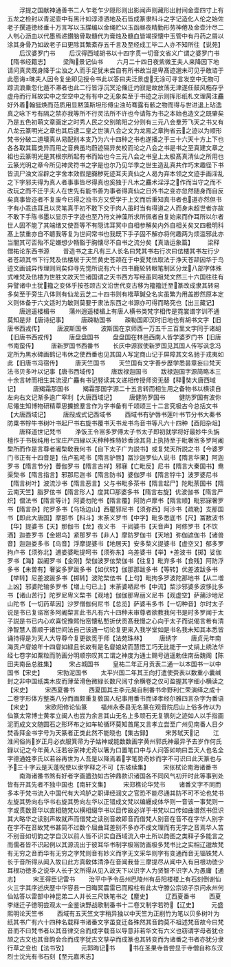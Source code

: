 <!-- { "loadSidebar": true } -->
　　浮提之国献神通善书二人乍老乍少隠形则出影闻声则藏形出肘间金壶四寸上有五龙之检封以青泥壶中有黑汁如淳漆洒地及石皆成篆隶科斗之字记造化人伦之始佐老子撰道徳经垂十万言写以玉牒编以金绳贮以玉函昼夜精勤形劳神倦及金壶汁尽二人刳心沥血以代墨焉递鑚脑骨取髓代为膏烛及髓血皆竭探懐中玉管中有丹药之屑以涂其身骨乃如故老子曰更除其繁紊存五千言及至经成工毕二人亦不知所往【说苑】
　　后汉婆罗门书
　　后汉得西域胡书以十四字贯一切音文省义广谓之婆罗门书【隋书经籍志】
　　梁陶景记仙书
　　六月二十四日夜紫微王夫人来降因下地请问真灵既身降于尘浊之人而手足犹未尝自有所书故当是卑髙迹邈未可见乎敢谘于此愿诲昧夫人因令复坐即见授令书此以答曰夫泛景虚无涂可寻言发空中无物可踪流浪乗忽化遁不滞者也此二行皆浮沉冥沦儵迁灼寂是故放荡无津遂任鼓风柂存乎虚舟而行耳故实中之空空中之有有中之无象矣至于书迹之示则挥形纸札文理昺注麤好外着翰挺焕而范质用显黙藻斯坦形傅尘浊茍骞露有骸之物而得与世进退上玷逸真之咏下亏有隔之禁亦我等所不行灵法所不许也今请陈为书之本始也造文之既肇矣乃是五色初萌文章画定之时秀人民之交别隂阳之分则有三元八会羣芳飞天之书又有八龙云篆明光之章也其后逮二皇之世演八会之文为龙鳯之章拘省云之迹以为顺形梵书分破二道壊真从易配别本支乃为六十四种之书也遂播之于三十六天十方上下也各各取其篇类异而用之音典虽均蔚迹隔异矣校而论之八会之书是书之至真建文章之祖也云篆明光是其根宗所起有书而始也今三元八会之书皇上太极髙真清仙之所用也云篆光明之章今所见神灵符书之字是也尔乃见华季之世生造乱真共作巧末趣径下书皆流尸浊文淫辟之字舍本效假是嚻秽死迹耳夫真仙之人曷为弃本领之文迹手画淫乱之下字邪夫得为真人者事事皆尽得真也奚独于凡木之麤术淫浮之作而当守之而不改玩之而不迁乎夫人在世先有能书善为事者得真仙之日外书之变亦忽然随身而自反矣真事皆迩者不复废今已得之浊书方又受学于上文而后重知真书者也道亦然但书字有小乖违耳且以灵笔真手初不敢下交于肉人虽时当有得道之人而身未超世者亦故不敢下手陈书墨以显示于字迹也至乃符文神藻所求所佩者自复始来而作耳所以尔者世人固不能了其端绪又使吾等不有隠讳耳冥中自相参解矣内外自相关矣又四极明科髙上禁重亦自不聼我等复为世间常书也我既下手子固不解亦将何趣两为烦滥邪此亦当闇其可否殆不足嫌想少畅豁于胸懐尽不自书之流分矣【真诰运象篇】
　　梁释僧祐论东西书源
　　昔造书之主凡有三人长名曰梵其书右行次曰佉楼其书左行少者苍颉其书下行梵及佉楼居于天竺黄史苍颉在于中夏梵佉取法于浄天苍颉因华于鸟迹文画诚异传理则同矣仰寻先觉所说有六十四书鹿轮转眼笔制区分龙八部字体殊式唯梵及佉楼为世胜文故天竺诸国谓之天书西方写经虽同祖梵文然三十六国往往有异譬诸中土犹籀之变体乎按苍颉古文沿世代变古移为籀籀迁至篆改成隶其转易多矣至于旁生八体则有仙龙云芝二十四书则有楷草鍼殳名实虽繁为用盖尠然原本定义则体备于六文适时为敏则莫要于隶法东西之书源亦可得而略究也【出三藏记】
　　唐逍遥楼楣书
　　蒲州逍遥楼楣上有唐人横书类梵字相传是霓裳谱字训不通莫知是非【唐诗纪事】
　　唐疎勒国书
　　疎勒国即汉时旧地也有胡书文字【旧唐书西戎传】
　　唐波斯国书
　　波斯国在京师西一万五千三百里文字同于诸胡【旧唐书西戎传】
　　唐盘盘国书
　　盘盘国在林邑西南人皆学婆罗门书【旧唐书南蛮传】
　　唐新罗国书西番书
　　长庆中源寂使新罗国见其国人传写讽念冯定所为黒水碑画鹤记韦休之使西番也见其国人写定商山记于屏障其文名驰于戎夷如此【旧唐书冯宿传】
　　唐天竺国书
　　天竺国有文字善步歴学悉昙章妄曰梵天法书贝多叶以记事【唐书西域传】
　　唐跋禄迦国书
　　跋禄迦国字源简略本三十余言转而相生其流浸广麤有书记竪读其文递相传授师资无替【释奘大唐西域记】
　　唐羯霜那国书
　　羯霜那国字源二十五言转而相生用之备物书以横读自左向右文记渐多逾广窣利【大唐西域记】
　　唐健防罗国书
　　健防罗国有波你尼僊生知博物研精覃思攈摭羣言作为字书备有千颂颂三十二言究极古今总括文书【大唐西域记】
　　唐叚成式记西域书
　　西域书有驴唇书莲叶书节分书大秦书防乗书牸牛书树叶书起尸书右旋书覆书天书龙书鸟音书等凡六十四种【酉阳杂俎】
　　唐释道世记梵书
　　浄饭王令宻多罗傅太子书太子即初就学将好最妙牛头旃檀作于书板纯用七宝庄严四縁以天种种殊特妙香涂其背上执持至于毗奢宻多罗阿阇棃所而作是言尊者阇棃敎我何书【自下太子广为説书】或复梵天所説之书【今婆罗门书正有十四音是】佉卢虱咤书【隋言驴唇】冨沙迦罗仙人说书【隋言华果】阿迦罗书【隋言节分】瞢伽罗书【隋言吉祥】邪寐【亡毗反】尼书【隋言大秦国书】鸯渠棃书【隋言指言】邪那尼迦书【隋言防书】婆伽罗书【隋言牸牛】波罗婆尼书【隋言树叶】波流沙书【隋言恶言】父与书毗多茶书【隋言起尸】陀毗荼国书【隋云南天竺】脂罗伭书【隋言形人】度其□那婆多书【隋言右旋】优波伽书【隋言严炽】僧法书【隋言等计】阿婆勿陀书【隋言覆】阿防卢摩书【隋言顺】毗邪寐奢罗书【隋言杂】陀罗多书【乌场边山】西瞿邪尼书【须弥西】阿沙书【疏勒】支那国书【即此大唐国】摩那书【科斗】末荼义罗书【中字】毗多悉底书【尺】冨数波书【华】提婆书【天】那伽书【龙】夜义书　干闼婆书【天音声】阿修罗书【不饮酒】迦娄罗书【金翅鸟】紧那罗书【非人】摩防罗伽书【天地】弥伽遮伽书【诸兽音】迦迦娄多书【鸟音】浮摩提婆书【地居天】安多棃义提婆书【虚空又】郁多罗拘卢书【须弥北】逋娄婆毗提呵书【须弥东】乌差婆书【举】差波书【掷】娑伽罗书【海】跋阇罗书【金刚】棃伽波罗伭棃伽书【往复】毗弃多书【食残】阿防浮多书【未曽有】奢娑多罗跋多书【如伏转】伽那那跋多书【等转】优差波跋多书【举转】尼差波跋多书【掷转】波陀棃佉书【上句】毗拘多罗波陀那地书【从二増上凶】邪婆陀输多罗书【増上句已上】末荼婆哂尼书【中流】棃沙邪婆多波恀比多书【诸山苦行】陀罗尼卑义棃书【观地】伽伽那卑丽义尼书【观虚空】萨蒱沙地尼山陀书【一切药草因】沙罗僧伽何尼书【总览】萨婆韦多书【一切种音】尔时太子说是书已复谘宻多阿阇棃言此书凡有六十四种未审尊者欲教我何书是时多罗闻于太子説是书已内心欢喜恱豫熙怡宻懐私慙折伏贡髙我慢之心向于太子而说偈言希有清浄智慧人善顺于诸世间法自己该通一切论复更来入我学堂如是书名我未知其本悉皆诵持得是为天人大导尊今复更欲觅于师【法苑珠林】
　　唐绣字
　　唐贞元年南海贡卢睂娘年十四睂如緑且长故有是名睂娘幼而慧悟工巧无比能于一丈绢上绣法华经七卷字如粟粒而防画分明顺宗叹其工谓之神度为通士赐号逍遥勅住南岳魏阁【陈田夫南岳总胜集】
　　宋占城国书
　　皇祐二年正月贡表二通一以本国书一以中国书【宋史】
　　宋勃泥国书
　　太平兴国二年其王向打遣使赍表以数重小囊缄封之非中国纸类木皮而薄莹滑色微緑长数尺阔寸余横卷之仅可盈握其字细小横读之【宋史】
　　宋西夏番书
　　西夏国其主李元昊自制番书命野利仁荣演绎之成十二卷字形体方整类八分而画颇重复敎国人纪事用番书而译孝经尔雅四言杂字为番语【宋史】
　　宋欧阳修论仙篆
　　福州永泰县无名篆在观音院后山上俗多传以为仙篆太常博士黄孝立闽人也尝为余言其山无名上多顽石无复镌刻之迹如人以手指画泥而成文文随圆石之形环布之如车轮循环莫知首尾又言孝立尝至广州见南番人日夕焚香拜金书字号为天篆者正类此然不能晓也【集古録】
　　宋苏轼天记
　　江淮间俗尚岁正月必衣服箕帚为子姑神或能数数画字黄州郭氏神最异予去岁作何氏録以记之今年黄人汪若谷家神尤奇以箸为口置笔口中与人问答如响曰吾天人也名全字德通姓李氏以若谷再世为人吾是以降焉着字笔势奇妙而字不可识曰此天篆也与予三十字云是天蓬呪使以隶字释之不可【东坡续集】
　　宋张栻论南海诸番书
　　南海诸番书煞有好者字画遒劲如古钟鼎款识诸国各不同风气初开时此等事到处皆有开其先者不独中国也【南轩文集】
　　宋郑樵论华梵书
　　诸番文字不同而多本于梵书流入中国代有大鸿胪之职译经润文之官恐不能尽通其防不可不论也梵书左旋其势向右华书右旋其势向左华以正错成文梵以编纒成体华则一音该一事梵则一字或贯数音华以直相随梵以横相缀华书以目传故必详于书梵以口传如曲谱然书但识其大略华之读别声故就声而借梵之读别音故即音而借梵人别音在音不在字华人别字在字不在音故梵书甚简不过数个屈曲耳差别不多亦不成文理而有无字之音焉华人苦不别音如切韵之学自汉以前人皆不识实自西域流入中土所以韵图之类释子多能言之而儒者皆不识起例以其源流出于彼耳华书制字极宻防画极多梵书比之实相辽邈故梵有无穷之音而华有无穷之字梵则音有妙义而字无文采华则字有变通而音无锱铢梵人长于音所得从闻入故曰此方真敎体清浄在音闻我昔三摩提尽从闻中入有目根功徳少耳根功徳多之说华人长于文所得从见入故天下以识字人为贤智不识字人为愚庸【通志】
　　宋王得臣记雷书
　　治平中予令岳州巴陵州有岳阳楼楼上有石刻倒谢仙火三字其序述庆歴中华容县一日晦冥震雷已而殿柱有此太守滕公宗谅子京问永州何仙姑答以雷部中神昆弟二人并长三尺铁笔书之【麈史】
　　辽西夏番书
　　西夏李继迁子徳明尝观太一金鉴诀野战歌制番书十二卷又制字若符【辽史】
　　元盛熙明论天竺书
　　西域有五天竺文字稍异独以中天竺为正削竹为笔以贝多树叶为纸其书广有六十四种名载释书诸番文字虽变迁各殊然其音韵莫不祖述梵音故今曰梵音而不曰梵书者以其音律交合而成字载音以导意非若华文有六义也窃谓字母者犹仓颉之古文也其音韵会合而成字犹古文孳孕而成篆也其转变而为诸番之书者亦犹分隶行草之变也【法书攷】
　　元郭晦记书
　　书在圣果寺昔尝显于寺僧自称东汉烈士沈光有书石刻【至元嘉禾志】
